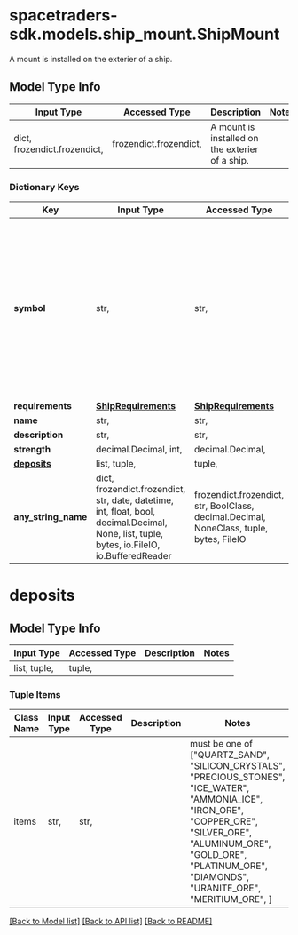 # spacetraders-sdk.models.ship_mount.ShipMount

A mount is installed on the exterier of a ship.

## Model Type Info
Input Type | Accessed Type | Description | Notes
------------ | ------------- | ------------- | -------------
dict, frozendict.frozendict,  | frozendict.frozendict,  | A mount is installed on the exterier of a ship. | 

### Dictionary Keys
Key | Input Type | Accessed Type | Description | Notes
------------ | ------------- | ------------- | ------------- | -------------
**symbol** | str,  | str,  |  | must be one of ["MOUNT_GAS_SIPHON_I", "MOUNT_GAS_SIPHON_II", "MOUNT_GAS_SIPHON_III", "MOUNT_SURVEYOR_I", "MOUNT_SURVEYOR_II", "MOUNT_SURVEYOR_III", "MOUNT_SENSOR_ARRAY_I", "MOUNT_SENSOR_ARRAY_II", "MOUNT_SENSOR_ARRAY_III", "MOUNT_MINING_LASER_I", "MOUNT_MINING_LASER_II", "MOUNT_MINING_LASER_III", "MOUNT_LASER_CANNON_I", "MOUNT_MISSILE_LAUNCHER_I", "MOUNT_TURRET_I", ] 
**requirements** | [**ShipRequirements**](ShipRequirements.md) | [**ShipRequirements**](ShipRequirements.md) |  | 
**name** | str,  | str,  |  | 
**description** | str,  | str,  |  | [optional] 
**strength** | decimal.Decimal, int,  | decimal.Decimal,  |  | [optional] 
**[deposits](#deposits)** | list, tuple,  | tuple,  |  | [optional] 
**any_string_name** | dict, frozendict.frozendict, str, date, datetime, int, float, bool, decimal.Decimal, None, list, tuple, bytes, io.FileIO, io.BufferedReader | frozendict.frozendict, str, BoolClass, decimal.Decimal, NoneClass, tuple, bytes, FileIO | any string name can be used but the value must be the correct type | [optional]

# deposits

## Model Type Info
Input Type | Accessed Type | Description | Notes
------------ | ------------- | ------------- | -------------
list, tuple,  | tuple,  |  | 

### Tuple Items
Class Name | Input Type | Accessed Type | Description | Notes
------------- | ------------- | ------------- | ------------- | -------------
items | str,  | str,  |  | must be one of ["QUARTZ_SAND", "SILICON_CRYSTALS", "PRECIOUS_STONES", "ICE_WATER", "AMMONIA_ICE", "IRON_ORE", "COPPER_ORE", "SILVER_ORE", "ALUMINUM_ORE", "GOLD_ORE", "PLATINUM_ORE", "DIAMONDS", "URANITE_ORE", "MERITIUM_ORE", ] 

[[Back to Model list]](../../README.md#documentation-for-models) [[Back to API list]](../../README.md#documentation-for-api-endpoints) [[Back to README]](../../README.md)

